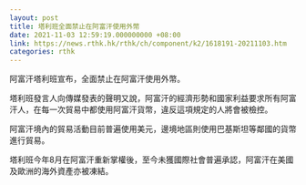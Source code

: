 ```yaml
---
layout: post
title: 塔利班全面禁止在阿富汗使用外幣
date: 2021-11-03 12:59:19.000000000 +08:00
link: https://news.rthk.hk/rthk/ch/component/k2/1618191-20211103.htm
categories: rthk
---
```


阿富汗塔利班宣布，全面禁止在阿富汗使用外幣。

塔利班發言人向傳媒發表的聲明又說，阿富汗的經濟形勢和國家利益要求所有阿富汗人，在每一次貿易中都使用阿富汗貨幣，違反這項規定的人將會被檢控。

阿富汗境內的貿易活動目前普遍使用美元，邊境地區則使用巴基斯坦等鄰國的貨幣進行貿易。

塔利班今年8月在阿富汗重新掌權後，至今未獲國際社會普遍承認，阿富汗在美國及歐洲的海外資產亦被凍結。

